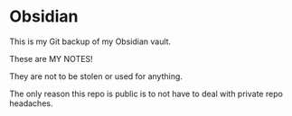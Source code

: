 # Obsidian

This is my Git backup of my Obsidian vault.

These are MY NOTES!

They are not to be stolen or used for anything.

The only reason this repo is public is to not have to deal with private repo headaches.
